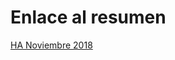 # Enlace al resumen
[HA Noviembre 2018](https://docs.google.com/spreadsheets/d/1Bdp6m9Q5Ozy8_MelNTreQPUQoXCj6MohgkPv8qVSSnY/edit?usp=sharing)

 
